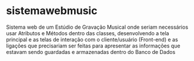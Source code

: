 # sistemawebmusic
Sistema web de um Estúdio de Gravação Musical onde seriam necessários usar Atributos e Métodos dentro das classes, desenvolvendo a tela principal e as telas de interação com o cliente/usuário (Front-end) e as ligações que precisariam ser feitas para apresentar as informações que estavam sendo guardadas e armazenadas dentro do Banco de Dados
